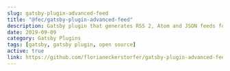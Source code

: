 ```yaml
---
slug: gatsby-plugin-advanced-feed
title: "@fec/gatsby-plugin-advanced-feed"
description: Gatsby plugin that generates RSS 2, Atom and JSON feeds for your site.
date: 2019-09-09
category: Gatsby Plugins
tags: [gatsby, gatsby plugin, open source]
active: true
link: https://github.com/florianeckerstorfer/gatsby-plugin-advanced-feed
---
```

